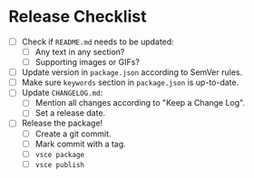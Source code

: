# Release Checklist

- [ ] Check if `README.md` needs to be updated:
  - [ ] Any text in any section?
  - [ ] Supporting images or GIFs?
- [ ] Update version in `package.json` according to SemVer rules.
- [ ] Make sure `keywords` section in `package.json` is up-to-date.
- [ ] Update `CHANGELOG.md`:
  - [ ] Mention all changes according to "Keep a Change Log".
  - [ ] Set a release date.
- [ ] Release the package!
  - [ ] Create a git commit.
  - [ ] Mark commit with a tag.
  - [ ] `vsce package`
  - [ ] `vsce publish`
